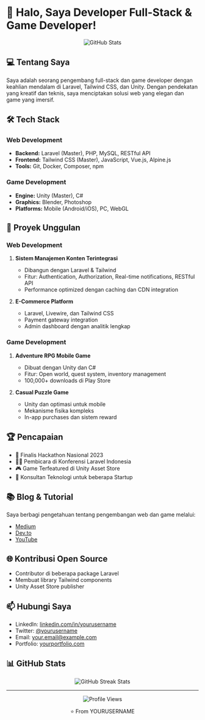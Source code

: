 # 👋 Halo, Saya Developer Full-Stack & Game Developer!

<div align="center">
  <img src="https://github-readme-stats.vercel.app/api?username=YOURUSERNAME&show_icons=true&theme=radical" alt="GitHub Stats" />
</div>

## 💻 Tentang Saya

Saya adalah seorang pengembang full-stack dan game developer dengan keahlian mendalam di Laravel, Tailwind CSS, dan Unity. Dengan pendekatan yang kreatif dan teknis, saya menciptakan solusi web yang elegan dan game yang imersif.

## 🛠️ Tech Stack

### Web Development
- **Backend:** Laravel (Master), PHP, MySQL, RESTful API
- **Frontend:** Tailwind CSS (Master), JavaScript, Vue.js, Alpine.js
- **Tools:** Git, Docker, Composer, npm

### Game Development
- **Engine:** Unity (Master), C#
- **Graphics:** Blender, Photoshop
- **Platforms:** Mobile (Android/iOS), PC, WebGL

## 🚀 Proyek Unggulan

### Web Development
1. **Sistem Manajemen Konten Terintegrasi**
   - Dibangun dengan Laravel & Tailwind
   - Fitur: Authentication, Authorization, Real-time notifications, RESTful API
   - Performance optimized dengan caching dan CDN integration

2. **E-Commerce Platform**
   - Laravel, Livewire, dan Tailwind CSS
   - Payment gateway integration
   - Admin dashboard dengan analitik lengkap

### Game Development
1. **Adventure RPG Mobile Game**
   - Dibuat dengan Unity dan C#
   - Fitur: Open world, quest system, inventory management
   - 100,000+ downloads di Play Store

2. **Casual Puzzle Game**
   - Unity dan optimasi untuk mobile
   - Mekanisme fisika kompleks
   - In-app purchases dan sistem reward

## 🏆 Pencapaian

- 🥇 Finalis Hackathon Nasional 2023
- 👨‍🏫 Pembicara di Konferensi Laravel Indonesia
- 🎮 Game Terfeatured di Unity Asset Store
- 💼 Konsultan Teknologi untuk beberapa Startup

## 📚 Blog & Tutorial

Saya berbagi pengetahuan tentang pengembangan web dan game melalui:
- [Medium](https://medium.com/@yourusername)
- [Dev.to](https://dev.to/yourusername)
- [YouTube](https://youtube.com/c/yourchannel)

## 🌐 Kontribusi Open Source

- Contributor di beberapa package Laravel
- Membuat library Tailwind components
- Unity Asset Store publisher

## 📫 Hubungi Saya

- LinkedIn: [linkedin.com/in/yourusername](https://linkedin.com/in/yourusername)
- Twitter: [@yourusername](https://twitter.com/yourusername)
- Email: your.email@example.com
- Portfolio: [yourportfolio.com](https://yourportfolio.com)

## 📊 GitHub Stats

<div align="center">
  <img src="https://github-readme-streak-stats.herokuapp.com/?user=handikaputr&theme=radical" alt="GitHub Streak Stats" />
</div>

---

<div align="center">
  <img src="https://komarev.com/ghpvc/?username=handikaputr&color=blueviolet" alt="Profile Views" />
  <p>⭐️ From YOURUSERNAME</p>
</div>